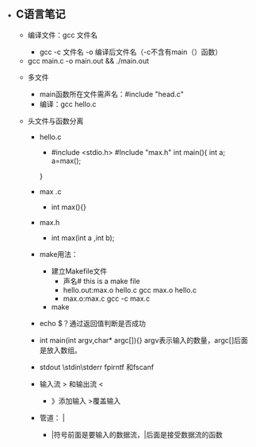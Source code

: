 - ## C语言笔记

  - 编译文件：gcc  文件名

    + gcc -c 文件名 -o 编译后文件名（-c不含有main（）函数）
  + gcc main.c -o main.out && ./main.out
  
  - 多文件
    
      - main函数所在文件需声名：#include "head.c"
    - 编译：gcc hello.c
    
  - 头文件与函数分离
    
    - hello.c
    
        - #include <stdio.h>
          #Include "max.h"
          int main(){ 
          int a;
        a=max();
    
        }
    
    - max .c
    
      - int max(){}
    
    - max.h
    
      - int max(int a ,int b);       
      
    - make用法：
    
        - 建立Makefile文件
          - 声名# this is a make file
          - hello.out:max.o hello.c
            gcc max.o hello.c
          - max.o:max.c 
            gcc -c max.c
        - make
    
    - echo $？通过返回值判断是否成功
    
    - int main(int argv,char* argc[]){}   argv表示输入的数量，argc[]后面是放入数组。
    
    - stdout \stdin\stderr      fpirntf 和fscanf
    
    - 输入流   >   和输出流   <  
    
      - 》添加输入 >覆盖输入
    
    - 管道： | 
    
      -   |符号前面是要输入的数据流，|后面是接受数据流的函数
  